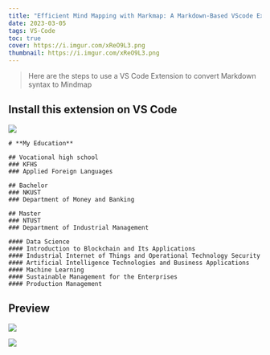 ```yaml
---
title: "Efficient Mind Mapping with Markmap: A Markdown-Based VScode Extension"
date: 2023-03-05
tags: VS-Code
toc: true
cover: https://i.imgur.com/xReO9L3.png
thumbnail: https://i.imgur.com/xReO9L3.png
---
```


> Here are the steps to use a VS Code Extension to convert Markdown syntax to Mindmap

<!-- more -->

## **Install this extension on VS Code**
![](https://i.imgur.com/6YFOq4e.png)

```markmap
# **My Education**

## Vocational high school
### KFHS
### Applied Foreign Languages

## Bachelor
### NKUST
### Department of Money and Banking

## Master
### NTUST
### Department of Industrial Management

#### Data Science
#### Introduction to Blockchain and Its Applications
#### Industrial Internet of Things and Operational Technology Security
#### Artificial Intelligence Technologies and Business Applications
#### Machine Learning
#### Sustainable Management for the Enterprises
#### Production Management
```
## **Preview**
![](https://i.imgur.com/djNpe6Z.png)

![](https://i.imgur.com/VolMWVt.png)



